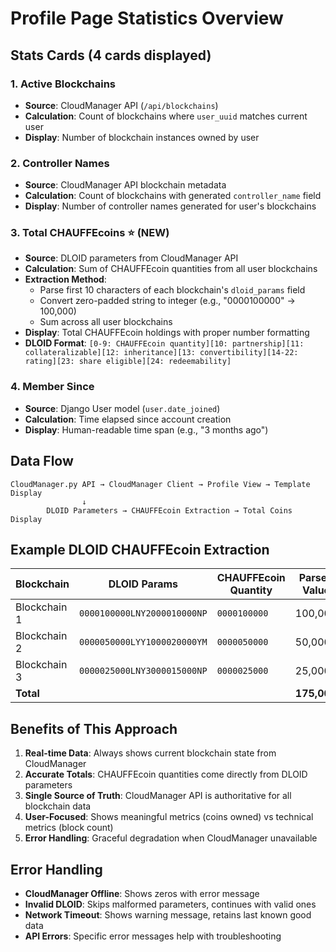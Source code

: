 # Profile Page Statistics Overview

## Stats Cards (4 cards displayed)

### 1. Active Blockchains
- **Source**: CloudManager API (`/api/blockchains`)
- **Calculation**: Count of blockchains where `user_uuid` matches current user
- **Display**: Number of blockchain instances owned by user

### 2. Controller Names  
- **Source**: CloudManager API blockchain metadata
- **Calculation**: Count of blockchains with generated `controller_name` field
- **Display**: Number of controller names generated for user's blockchains

### 3. Total CHAUFFEcoins ⭐ (NEW)
- **Source**: DLOID parameters from CloudManager API
- **Calculation**: Sum of CHAUFFEcoin quantities from all user blockchains
- **Extraction Method**: 
  - Parse first 10 characters of each blockchain's `dloid_params` field
  - Convert zero-padded string to integer (e.g., "0000100000" → 100,000)
  - Sum across all user blockchains
- **Display**: Total CHAUFFEcoin holdings with proper number formatting
- **DLOID Format**: `[0-9: CHAUFFEcoin quantity][10: partnership][11: collateralizable][12: inheritance][13: convertibility][14-22: rating][23: share eligible][24: redeemability]`

### 4. Member Since
- **Source**: Django User model (`user.date_joined`)
- **Calculation**: Time elapsed since account creation
- **Display**: Human-readable time span (e.g., "3 months ago")

## Data Flow

```
CloudManager.py API → CloudManager Client → Profile View → Template Display
                ↓
        DLOID Parameters → CHAUFFEcoin Extraction → Total Coins Display
```

## Example DLOID CHAUFFEcoin Extraction

| Blockchain | DLOID Params | CHAUFFEcoin Quantity | Parsed Value |
|------------|--------------|---------------------|--------------|
| Blockchain 1 | `0000100000LNY2000010000NP` | `0000100000` | 100,000 |
| Blockchain 2 | `0000050000LYY1000020000YM` | `0000050000` | 50,000 |
| Blockchain 3 | `0000025000LNY3000015000NP` | `0000025000` | 25,000 |
| **Total** |  |  | **175,000** |

## Benefits of This Approach

1. **Real-time Data**: Always shows current blockchain state from CloudManager
2. **Accurate Totals**: CHAUFFEcoin quantities come directly from DLOID parameters
3. **Single Source of Truth**: CloudManager API is authoritative for all blockchain data
4. **User-Focused**: Shows meaningful metrics (coins owned) vs technical metrics (block count)
5. **Error Handling**: Graceful degradation when CloudManager unavailable

## Error Handling

- **CloudManager Offline**: Shows zeros with error message
- **Invalid DLOID**: Skips malformed parameters, continues with valid ones  
- **Network Timeout**: Shows warning message, retains last known good data
- **API Errors**: Specific error messages help with troubleshooting